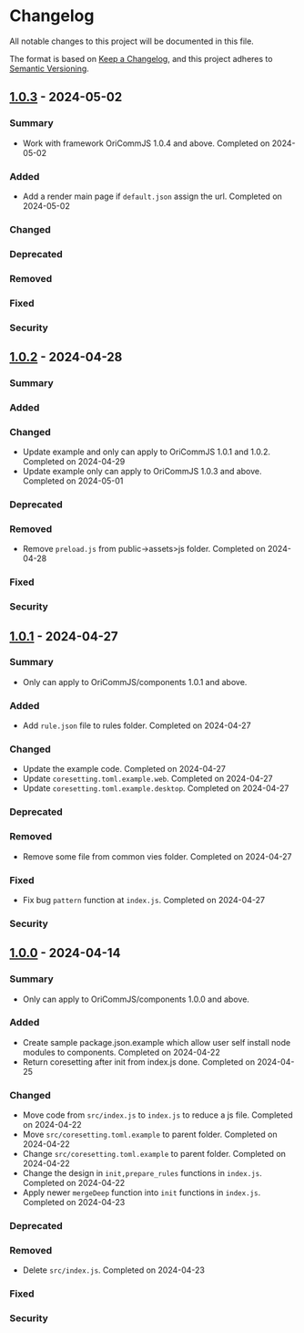 # Changelog

All notable changes to this project will be documented in this file.

The format is based on [Keep a Changelog](https://keepachangelog.com/en/1.0.0/),
and this project adheres to [Semantic Versioning](https://semver.org/spec/v2.0.0.html).

## [1.0.3] - 2024-05-02

### Summary

- Work with framework OriCommJS 1.0.4 and above. Completed on 2024-05-02

### Added

- Add a render main page if `default.json` assign the url. Completed on 2024-05-02

### Changed

### Deprecated

### Removed

### Fixed

### Security

[1.0.3]: https://github.com/wkloh76/oricommjs_components/releases/tag/1.0.3

## [1.0.2] - 2024-04-28

### Summary

### Added

### Changed

- Update example and only can apply to OriCommJS 1.0.1 and 1.0.2. Completed on 2024-04-29
- Update example only can apply to OriCommJS 1.0.3 and above. Completed on 2024-05-01

### Deprecated

### Removed

- Remove `preload.js` from public->assets>js folder. Completed on 2024-04-28

### Fixed

### Security

[1.0.2]: https://github.com/wkloh76/oricommjs_components/releases/tag/1.0.2

## [1.0.1] - 2024-04-27

### Summary

- Only can apply to OriCommJS/components 1.0.1 and above.

### Added

- Add `rule.json` file to rules folder. Completed on 2024-04-27

### Changed

- Update the example code. Completed on 2024-04-27
- Update `coresetting.toml.example.web`. Completed on 2024-04-27
- Update `coresetting.toml.example.desktop`. Completed on 2024-04-27

### Deprecated

### Removed

- Remove some file from common vies folder. Completed on 2024-04-27

### Fixed

- Fix bug `pattern` function at `index.js`. Completed on 2024-04-27

### Security

[1.0.1]: https://github.com/wkloh76/oricommjs_components/releases/tag/1.0.1

## [1.0.0] - 2024-04-14

### Summary

- Only can apply to OriCommJS/components 1.0.0 and above.

### Added

- Create sample package.json.example which allow user self install node modules to components. Completed on 2024-04-22
- Return coresetting after init from index.js done. Completed on 2024-04-25

### Changed

- Move code from `src/index.js` to `index.js` to reduce a js file. Completed on 2024-04-22
- Move `src/coresetting.toml.example` to parent folder. Completed on 2024-04-22
- Change `src/coresetting.toml.example` to parent folder. Completed on 2024-04-22
- Change the design in `init,prepare_rules` functions in `index.js`. Completed on 2024-04-22
- Apply newer `mergeDeep` function into `init` functions in `index.js`. Completed on 2024-04-23

### Deprecated

### Removed

- Delete `src/index.js`. Completed on 2024-04-23

### Fixed

### Security

[1.0.0]: https://github.com/wkloh76/oricommjs_components/releases/tag/1.0.0
